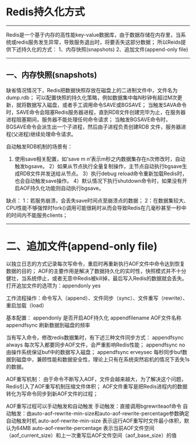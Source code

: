 # Redis持久化方式

------

Redis是一个基于内存的高性能key-value数据库，由于数据存储在内存里，当系统或redis服务发生异常，导致服务退出时，将要丢失这部分数据；
所以Reids提供下述持久化的方式：
1、内存快照(snapshots)
2、追加文件(append-only file)

------
## 一、内存快照(snapshots)

缺省情况情况下，Redis把数据快照存放在磁盘上的二进制文件中，文件名为dump.rdb；
可以配置快照的持久化策略，例如数据集中每N秒钟有超过M次更新，就将数据写入磁盘，或者手工调用命令SAVE或BGSAVE；
当触发SAVA命令时，SAVE命令会阻塞Redis服务器进程，直到RDB文件创建完毕为止，在服务器进程阻塞期间，服务器不能处理任何命令请求；
当触发BGSAVE命令时，BGSAVE命令会派生出一个子进程，然后由子进程负责创建RDB 文件，服务器进程(父进程)继续处理命令请求。

自动触发RDB机制的场景有：
1) 使用save相关配置，如‘save m n’表示m秒之内数据集存在n次修改时，自动触发bgsave。
2）如果从节点执行全量复制操作，主节点自动执行bgsave生成RDB文件并发送给从节点。
3）执行debug reload命令重新加载Redis时，也会自动触发save操作。
4）默认情况下执行shutdown命令时，如果没有开启AOF持久化功能则自动执行bgsave。

缺点：
1：若服务崩溃，会丢失save时间点至崩溃点的数据；
2：在数据集较大、CPU性能不够强悍时fork()调用可能很耗时从而会导致Redis在几毫秒甚至一秒中的时间内不能服务clients；

------

# 二、追加文件(append-only file)

以独立日志的方式记录每次写命令，重启时再重新执行AOF文件中命令达到恢复数据的目的；
AOF的主要作用是解决了数据持久化的实时性，快照模式并不十分健壮，当系统停止，或者无意中Redis被kill掉，最后写入Redis的数据就会丢失。
打开追加文件的选项为：appendonly yes

工作流程操作：命令写入（append）、文件同步（sync）、文件重写（rewrite）、重启加载（load）

基本配置：
appendonly 是否开启AOF持久化
appendfilename AOF文件名称
appendfsync 刷新数据到磁盘的频率

当有写入命令，修改redis数据集时，有下述三种文件同步方式：
appendfsync always  每次写入都要同步AOF文件，会严重影响Redis性能；
appendfsync no 由操作系统保证buf中的数据写入磁盘；
appendfsync erveysec 每秒同步buf数据到磁盘中，兼顾性能和数据安全性，理论上只有在系统突然宕机的情况下丢失1s的数据。

AOF重写机制：
由于命令不断写入AOF，文件会越来越大，为了解决这个问题，Redis引入了AOF重写机制压缩文件体积；
AOF文件重写是把Redis进程内的数据转化为写命令同步到新AOF文件的过程；

AOF重写过程可以手动触发和自动触发
手动触发：直接调用bgrewriteaof命令
自动触发：由auto-aof-rewrite-min-size和auto-aof-rewrite-percentage参数确定自动触发时机
auto-aof-rewrite-min-size    表示运行AOF重写时文件最小体积，默认为64MB
auto-aof-rewrite-percentage  表示当前AOF文件空间（aof_current_size）和上一次重写后AOF文件空间（aof_base_size）的值


